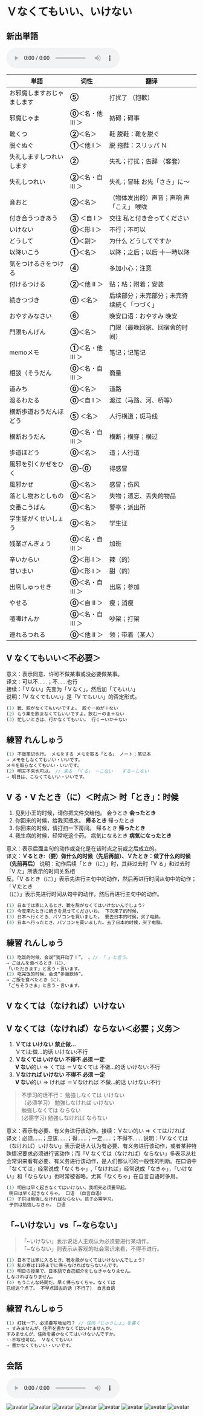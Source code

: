 # Ｖなくてもいい、いけない

## 新出単語
<vue-plyr>
  <audio controls crossorigin playsinline autoplay loop>
    <source src="../audio/10-2-たんご.mp3"  type="audio/mp3" />
  </audio>
 </vue-plyr>

| 単語                                        | 词性               | 翻译                                                        |
| ------------------------------------------- | ------------------ | ----------------------------------------------------------- |
| お邪魔します<JpWord>おじゃまします</JpWord> | **⑤**              | 打扰了 （抱歉）                                             |
| 邪魔<JpWord>じゃま</JpWord>                 | **⓪**＜名・他 Ⅲ ＞ | 妨碍；碍事                                                  |
| 靴<JpWord>くつ</JpWord>                     | **②**＜名＞        | 鞋 脱鞋：靴を脱ぐ                                           |
| 脱ぐ<JpWord>ぬぐ</JpWord>                   | **①**＜他 Ⅰ ＞     | 脱 拖鞋：スリッパ Ｎ                                        |
| 失礼します<JpWord>しつれいします</JpWord>   | **②**              | 失礼；打扰；告辞 （客套）                                   |
| 失礼<JpWord>しつれい</JpWord>               | **②**＜名・自 Ⅲ ＞ | 失礼；冒昧 お先「さき」に～                                 |
| 音<JpWord>おと</JpWord>                     | **②**＜名＞        | （物体发出的）声音；声响 声「こえ」 喉咙                    |
| 付き合う<JpWord>つきあう</JpWord>           | **③** ＜自 Ⅰ ＞    | 交往 私と付き合ってください                                 |
| <JpWord>いけない</JpWord>                   | **⓪**＜形 Ⅰ ＞     | 不行；不可以                                                |
| <JpWord>どうして</JpWord>                   | **①**＜副＞        | 为什么 どうしてですか                                       |
| 以降<JpWord>いこう</JpWord>                 | **①**＜名＞        | 以降；之后；以后 十一時以降                                 |
| 気をつける<JpWord>きをつける</JpWord>       | **④**              | 多加小心；注意                                              |
| 付ける<JpWord>つける</JpWord>               | **②**＜他 Ⅱ ＞     | 贴；粘；附着；安装                                          |
| 続き<JpWord>つづき</JpWord>                 | **⓪** ＜名＞       | 后续部分；未完部分；未完待续続く<JpWord>「つづく」</JpWord> |
| <JpWord>おやすみなさい</JpWord> | **⑥**              | 晚安口语：おやすみ 晚安                                     |
| 門限<JpWord>もんげん</JpWord>               | **③**＜名＞        | 门限（最晚回家、回宿舍的时间）                              |
| memo<JpWord>メモ</JpWord>                   | **①**＜名・他 Ⅲ ＞ | 笔记；记笔记                                                |
| 相談（<JpWord>そうだん</JpWord>             | **⓪**＜名・自 Ⅲ ＞ | 商量                                                        |
| 道<JpWord>みち</JpWord>                     | **⓪**＜名＞        | 道路                                                        |
| 渡る<JpWord>わたる</JpWord>                 | **⓪**＜自 Ⅰ ＞     | 渡过（马路、河、桥等）                                      |
| 横断歩道<JpWord>おうだんほどう</JpWord>     | **⑤** ＜名＞       | 人行横道；斑马线                                            |
| 横断<JpWord>おうだん</JpWord>               | **⓪**＜名・自 Ⅲ ＞ | 横断；横穿；横过                                            |
| 歩道<JpWord>ほどう</JpWord>                 | **⓪**＜名＞        | 道；人行道                                                  |
| 風邪を引く<JpWord>かぜをひく</JpWord>       | **⓪-⓪**            | 得感冒                                                      |
| 風邪<JpWord>かぜ</JpWord>                   | **⓪**＜名＞        | 感冒；伤风                                                  |
| 落とし物<JpWord>おとしもの</JpWord>         | **⓪**＜名＞        | 失物；遗忘、丢失的物品                                      |
| 交番<JpWord>こうばん</JpWord>               | **⓪**＜名＞        | 警亭；派出所                                                |
| 学生証<JpWord>がくせいしょう</JpWord>       | **⓪**＜名＞        | 学生证                                                      |
| 残業<JpWord>ざんぎょう</JpWord>             | **⓪**＜名・自 Ⅲ ＞ | 加班                                                        |
| 辛い<JpWord>からい</JpWord>                 | **②**＜形 Ⅰ ＞     | 辣（的）                                                    |
| 甘い<JpWord>まい</JpWord>                   | **⓪**＜形 Ⅰ ＞     | 甜（的）                                                    |
| 出席<JpWord>しゅっせき</JpWord>             | **⓪**＜名・自 Ⅲ ＞ | 出席；参加                                                  |
| <JpWord>やせる</JpWord>                     | **⓪**＜自 Ⅱ ＞     | 瘦；消瘦                                                    |
| 喧嘩<JpWord>けんか</JpWord>                 | **⓪**＜名・自 Ⅲ ＞ | 吵架；打架                                                  |
| 連れる<JpWord>つれる</JpWord>               | **⓪**＜他 Ⅱ ＞     | 领；带着（某人）                                            |

## V なくてもいい＜不必要＞

意义：表示同意、许可不做某事或没必要做某事。  
译文：可以不......；不......也行  
接续：「Ｖない」先变为「Ｖなく」，然后加「てもいい」  
说明：「Ⅴ なくてもいい」是「Ⅴ てもいい」的否定形式。

```ts
(1) 靴、脱がなくてもいいですよ。 脱ぐーぬが＋ない
(2) もう薬を飲まなくてもいいですよ。飲むーのま＋ない
(3) 忙しいときは、行かなくてもいい。 行くーいか＋ない

```

## 練習 れんしゅう

```ts
(1) 不做笔记也行。 メモをする メモを取る「とる」 ノート：笔记本
⇒ メモをしなくてもいい・いいです。
メモを取らなくてもいい・いいです。
(2) 明天不来也可以。　// 来る　「くる」　ーこない　　するーしない
⇒ 明日は、こなくてもいい・いいです。
```

## V る・V たとき（に）＜时点＞ 时「とき」：时候

1. 见到小王的时候，请你把文件交给他。
   会うとき **会ったとき**
2. 你回来的时候，给我买瓶水。
   **帰るとき** 帰ったとき
3. 你回来的时候，请打扫一下房间。
   帰るとき **帰ったとき**
4. 我生病的时候，经常吃这个药。
   病気になるとき **病気になったとき**

意义：表示后面主句的动作或变化是在该时点之前或之后成立的。  
译文：**Ｖるとき:（要）做什么的时候（先后再前）、Ｖたとき：做了什么的时候（先前再后）**
说明：动作后续「とき（に）」时，其非过去时「Ⅴ る」和过去时「V た」所表示的时间关系相  
反。「V るとき（に）」表示先进行主句中的动作，然后再进行时间从句中的动作；「Ｖたとき  
（に）」表示先进行时间从句中的动作，然后再进行主句中的动作。

```ts
(1) 日本では家に入るとき、靴を脱がなくてはいけないんでしょう?
(2) 今度来たときに続きを見せてくださいね。 下次来了的时候，
(3) 日本ヘ行くとき、パソコンを買いました。 要去日本的时候，买了电脑。
(4) 日本ヘ行ったとき、パソコンを買いました。去了日本的时候，买了电脑。

```

## 練習 れんしゅう

```ts
(1) 吃饭的时候，会说“我开动了！”。 、// 「 」と言う。
⇒ ごはんを食べるとき（に）、
「いただきます」と言う・言います。　
(2) 吃完饭的时候，会说“多谢款待”。
⇒ ご飯を食べたとき（に）、
「ごちそうさま」と言う・言います。　

```

## V なくては（なければ）いけない

## V なくては（なければ）ならない＜必要；义务＞

1. **Ｖては いけない 禁止做…**  
   Ｖては:做…的话 いけない:不行
2. **Ｖなくては いけない 不得不 必须 一定**  
   **V ない**的い ⇒ くては ＝Ｖなくては 不做…的话 いけない:不行
3. **Ｖなければ いけない 不得不 必须 一定**  
   **V ない**的い ⇒ ければ ＝Ｖなければ 不做…的话 いけない:不行

> 不学习的话不行： 勉強しなくては いけない  
> （必须学习） 勉強しなければ いけない  
> 勉強しなくては ならない  
> (必需学习) 勉強しなければ ならない

意义：表示有必要、有义务进行该动作。接续：Ｖない的い ⇒ くては/ければ  
译文：必须......；应该......；得......；一定......；不得不...... 说明：「V なくては（なければ）いけない」表示说话人认为有必要、有义务进行该动作，或者某种特殊情况要求必须进行该动作；而「V なくては（なければ）ならない」多表示从社会常识来看有必要、有义务进行该动作，是人们都认可的一般性的判断。在口语中「なくては」经常说成「なくちゃ」,「なければ」经常说成「なきゃ」，「いけない」和「ならない」也时常被省略。尤其「なくちゃ」在自言自语时多用。

```ts
(1) 明日は早く起きなくてはいけない。我明天必须要早起。
 明日は早く起きなくちゃ。 口语 （自言自语）
(2) 子供は勉強しなければならない。孩子必需学习。
 子供は勉強しなきゃ。 口语
```

## 「~いけない」vs「~ならない」

> 「~いけない」表示说话人主观认为必须要进行某动作。  
> 「~ならない」则表示从客观的社会常识来看，不得不进行。

```ts
(1) 日本では家に入るとき、靴を脱がなくてはいけないんでしょう?
(2) 私の寮は11時までに帰らなければならないんです。
(3) 明日の授業で、日本語で自己紹介をしなきゃなりません。
しなければなりません。
(4) もうこんな時間だ。早く帰らなくちゃ。なくては
已经这个点了。 不早点回去的话（不行了） 自言自语
```

## 練習 れんしゅう

```ts
(1) 打扰一下，必须要写地址吗？ // 住所「じゅうしょ」を書く
⇒ すみませんが、住所を書かなくてはいけませんか。
すみませんが、住所を書かなくてはいけないんですか。
--不写也可以。 Ｖなくてもいい
⇒ 書かなくてもいい・いいです。

```

## 会話
<vue-plyr>
  <audio controls crossorigin playsinline autoplay loop>
    <source src="../audio/10-2-かいわ.mp3"  type="audio/mp3" />
  </audio>
 </vue-plyr>

![avatar](../images/10-2-かいわ-1.png)
![avatar](../images/10-2-かいわ-2.png)
![avatar](../images/10-2-かいわ-3.png)
![avatar](../images/10-2-かいわ-4.png)
![avatar](../images/10-2-かいわ-5.png)
![avatar](../images/10-2-かいわ-6.png)
![avatar](../images/10-2-かいわ-7.png)
![avatar](../images/10-2-かいわ-8.png)
